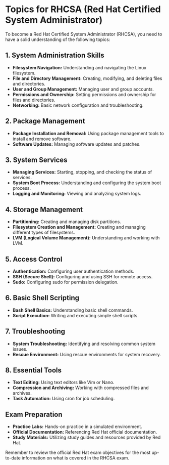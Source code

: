 # Topics for RHCSA (Red Hat Certified System Administrator)

To become a Red Hat Certified System Administrator (RHCSA), you need to have a solid understanding of the following topics:

## 1. System Administration Skills

- **Filesystem Navigation:** Understanding and navigating the Linux filesystem.
- **File and Directory Management:** Creating, modifying, and deleting files and directories.
- **User and Group Management:** Managing user and group accounts.
- **Permissions and Ownership:** Setting permissions and ownership for files and directories.
- **Networking:** Basic network configuration and troubleshooting.

## 2. Package Management

- **Package Installation and Removal:** Using package management tools to install and remove software.
- **Software Updates:** Managing software updates and patches.

## 3. System Services

- **Managing Services:** Starting, stopping, and checking the status of services.
- **System Boot Process:** Understanding and configuring the system boot process.
- **Logging and Monitoring:** Viewing and analyzing system logs.

## 4. Storage Management

- **Partitioning:** Creating and managing disk partitions.
- **Filesystem Creation and Management:** Creating and managing different types of filesystems.
- **LVM (Logical Volume Management):** Understanding and working with LVM.

## 5. Access Control

- **Authentication:** Configuring user authentication methods.
- **SSH (Secure Shell):** Configuring and using SSH for remote access.
- **Sudo:** Configuring sudo for permission delegation.

## 6. Basic Shell Scripting

- **Bash Shell Basics:** Understanding basic shell commands.
- **Script Execution:** Writing and executing simple shell scripts.

## 7. Troubleshooting

- **System Troubleshooting:** Identifying and resolving common system issues.
- **Rescue Environment:** Using rescue environments for system recovery.

## 8. Essential Tools

- **Text Editing:** Using text editors like Vim or Nano.
- **Compression and Archiving:** Working with compressed files and archives.
- **Task Automation:** Using cron for job scheduling.

## Exam Preparation

- **Practice Labs:** Hands-on practice in a simulated environment.
- **Official Documentation:** Referencing Red Hat official documentation.
- **Study Materials:** Utilizing study guides and resources provided by Red Hat.

Remember to review the official Red Hat exam objectives for the most up-to-date information on what is covered in the RHCSA exam.
